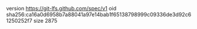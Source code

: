version https://git-lfs.github.com/spec/v1
oid sha256:ca16a0d6958b7a88041a97e14bab1f65138798999c09336de3d92c61250252f7
size 2875
